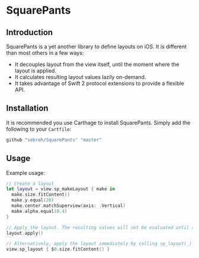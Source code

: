 # SquarePants

## Introduction
SquarePants is a yet another library to define layouts on iOS. It is different than most others in a few ways:

- It decouples layout from the view itself, until the moment where the layout is applied.
- It calculates resulting layout values lazily on-demand.
- It takes advantage of Swift 2 protocol extensions to provide a flexible API.

## Installation

It is recommended you use Carthage to install SquarePants. Simply add the following to your `Cartfile`:

```ruby
github "sebreh/SquarePants" "master"
```

## Usage

Example usage:

```swift
// Create a layout
let layout = view.sp_makeLayout { make in
  make.size.fitContent()
  make.y.equal(20)
  make.center.matchSuperview(axis: .Vertical)
  make.alpha.equal(0.4)
}

// Apply the layout. The resulting values will not be evaluated until apply() is called
layout.apply()

// Alternatively, apply the layout immediately by calling sp_layout(_)
view.sp_layout { $0.size.fitContent() }
```